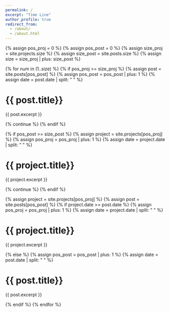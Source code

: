 ```yaml
---
permalink: /
excerpt: "Time Line"
author_profile: true
redirect_from: 
  - /about/
  - /about.html
---
```


<div class="container">
{% assign pos_proj = 0 %}
{% assign pos_post = 0 %}
{% assign size_proj = site.projects.size %}
{% assign size_post = site.posts.size %}
{% assign size = size_proj | plus: size_post %}

{% for num in (1..size) %}
  {% if pos_proj >= size_proj %}
    {% assign post = site.posts[pos_post] %}
    {% assign pos_post =  pos_post | plus: 1 %}
    {% assign date = post.date | split: " " %}
    <div class="timeline-item" date-is='{{ date[0] }}'>
      <h1>{{ post.title}}</h1>
      <p>{{ post.excerpt }}</p>
    </div>
    {% continue %}
  {% endif %}

  {% if pos_post >= size_post %}
    {% assign project = site.projects[pos_proj] %}
    {% assign pos_proj =  pos_proj | plus: 1 %}
    {% assign date = project.date | split: " " %}
    <div class="timeline-item" date-is='{{ date[0] }}'>
      <h1>{{ project.title}}</h1>
      <p>{{ project.excerpt }}</p>
    </div>
    {% continue %}
  {% endif %}

  {% assign project = site.projects[pos_proj] %}
  {% assign post = site.posts[pos_post] %}
  {% if project.date >= post.date %}
    {% assign pos_proj =  pos_proj | plus: 1 %}
    {% assign date = project.date | split: " " %}
    <div class="timeline-item" date-is='{{ date[0] }}'>
      <h1>{{ project.title}}</h1>
      <p>{{ project.excerpt }}</p>
    </div>
  {% else %}
    {% assign pos_post =  pos_post | plus: 1 %}
    {% assign date = post.date | split: " " %}
    <div class="timeline-item" date-is='{{ date[0] }}'>
      <h1>{{ post.title}}</h1>
      <p>{{ post.excerpt }}</p>
    </div>
  {% endif %}
{% endfor %}
</div>
